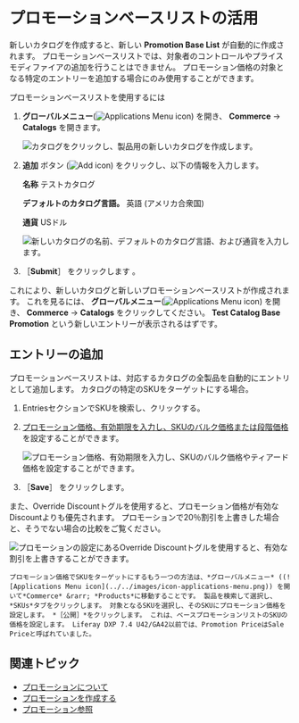 # プロモーションベースリストの活用

新しいカタログを作成すると、新しい **Promotion Base List** が自動的に作成されます。 プロモーションベースリストでは、対象者のコントロールやプライスモディファイアの追加を行うことはできません。 プロモーション価格の対象となる特定のエントリーを追加する場合にのみ使用することができます。

プロモーションベースリストを使用するには

1. **グローバルメニュー**(![Applications Menu icon](../../images/icon-applications-menu.png)) を開き、 **Commerce** &rarr; **Catalogs** を開きます。

   ![カタログをクリックし、製品用の新しいカタログを作成します。](./using-the-promotion-base-list/images/01.png)

1. **追加** ボタン (![Add icon](../../images/icon-add.png)) をクリックし、以下の情報を入力します。

   **名称** テストカタログ

   **デフォルトのカタログ言語。** 英語 (アメリカ合衆国)

   **通貨** USドル

   ![新しいカタログの名前、デフォルトのカタログ言語、および通貨を入力します。](./using-the-promotion-base-list/images/02.png)

1. ［**Submit**］ をクリックします 。

これにより、新しいカタログと新しいプロモーションベースリストが作成されます。 これを見るには、 **グローバルメニュー**(![Applications Menu icon](../../images/icon-applications-menu.png)) を開き、 **Commerce** &rarr; **Catalogs** をクリックしてください。 **Test Catalog Base Promotion** という新しいエントリーが表示されるはずです。

## エントリーの追加

プロモーションベースリストは、対応するカタログの全製品を自動的にエントリとして追加します。 カタログの特定のSKUをターゲットにする場合。

1. EntriesセクションでSKUを検索し、クリックする。

1. [プロモーション価格、有効期限を入力し、SKUのバルク価格または段階価格](../using-price-tiers.md#bulk-pricing-vs-tier-pricing) を設定することができます。

   ![プロモーション価格、有効期限を入力し、SKUのバルク価格やティアード価格を設定することができます。](./using-the-promotion-base-list/images/03.png)

1. ［**Save**］ をクリックします。

また、Override Discountトグルを使用すると、プロモーション価格が有効なDiscountよりも優先されます。 プロモーションで20％割引を上書きした場合と、そうでない場合の比較をご覧ください。

![プロモーションの設定にあるOverride Discountトグルを使用すると、有効な割引を上書きすることができます。](./using-the-promotion-base-list/images/04.png)

```{note}
プロモーション価格でSKUをターゲットにするもう一つの方法は、*グローバルメニュー* ((![Applications Menu icon](../../images/icon-applications-menu.png)) を開いて*Commerce* &rarr; *Products*に移動することです。 製品を検索して選択し、*SKUs*タブをクリックします。 対象となるSKUを選択し、そのSKUにプロモーション価格を設定します。 *［公開］*をクリックします。 これは、ベースプロモーションリストのSKUの価格を設定します。 Liferay DXP 7.4 U42/GA42以前では、Promotion PriceはSale Priceと呼ばれていました。
```

## 関連トピック

* [プロモーションについて](./introduction-to-promotions.md)
* [プロモーションを作成する](./creating-a-promotion.md)
* [プロモーション参照](./promotions-reference.md)
